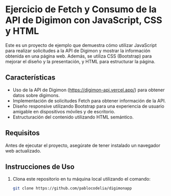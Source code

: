 # Ejercicio de Fetch y Consumo de la API de Digimon con JavaScript, CSS y HTML

Este es un proyecto de ejemplo que demuestra cómo utilizar JavaScript para realizar solicitudes a la API de Digimon y mostrar la información obtenida en una página web. Además, se utiliza CSS (Bootstrap) para mejorar el diseño y la presentación, y HTML para estructurar la página.

## Características

- Uso de la API de Digimon (https://digimon-api.vercel.app/) para obtener datos sobre digimons.
- Implementación de solicitudes Fetch para obtener información de la API.
- Diseño responsive utilizando Bootstrap para una experiencia de usuario amigable en dispositivos móviles y de escritorio.
- Estructuración del contenido utilizando HTML semántico.

## Requisitos

Antes de ejecutar el proyecto, asegúrate de tener instalado un navegador web actualizado.

## Instrucciones de Uso

1. Clona este repositorio en tu máquina local utilizando el comando:

   ```bash
   git clone https://github.com/pablocodelia/digimonapp

